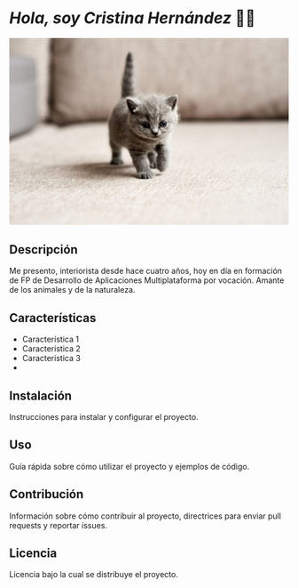 # *Hola, soy Cristina Hernández* 👋🏻

![Imagen de Portada](recursos/gatito.jpg)

## Descripción

Me presento, interiorista desde hace cuatro años, hoy en día en formación de FP de Desarrollo de Aplicaciones Multiplataforma por vocación. 
Amante de los animales y de la naturaleza.

## Características

- Característica 1
- Característica 2
- Característica 3
- 
## Instalación

Instrucciones para instalar y configurar el proyecto.

## Uso

Guía rápida sobre cómo utilizar el proyecto y ejemplos de código.

## Contribución

Información sobre cómo contribuir al proyecto, directrices para enviar pull requests y reportar issues.

## Licencia

Licencia bajo la cual se distribuye el proyecto.
